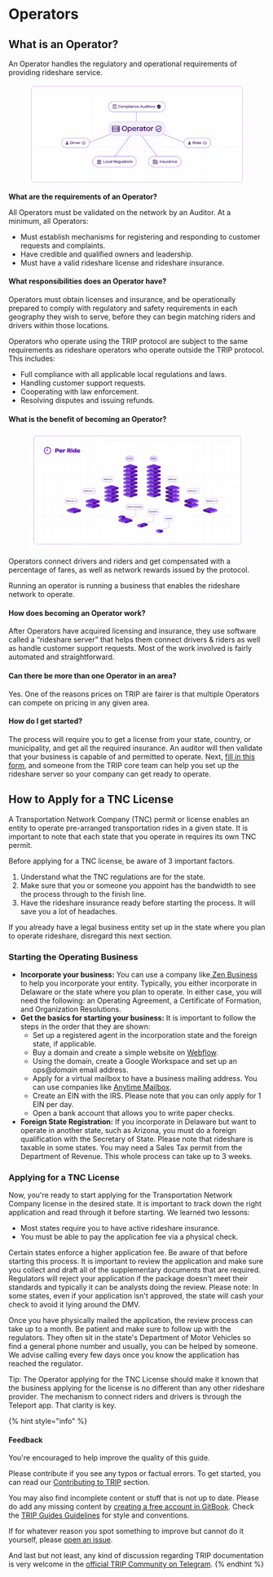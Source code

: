 # Operators

## **What is an Operator?**

An Operator handles the regulatory and operational requirements of providing rideshare service.

<figure><img src="../.gitbook/assets/image (8).png" alt=""><figcaption></figcaption></figure>

**What are the requirements of an Operator?**

All Operators must be validated on the network by an Auditor. At a minimum, all Operators:

* Must establish mechanisms for registering and responding to customer requests and complaints.
* Have credible and qualified owners and leadership.
* Must have a valid rideshare license and rideshare insurance.

#### **What responsibilities does an Operator have?**

Operators must obtain licenses and insurance, and be operationally prepared to comply with regulatory and safety requirements in each geography they wish to serve, before they can begin matching riders and drivers within those locations.

Operators who operate using the TRIP protocol are subject to the same requirements as rideshare operators who operate outside the TRIP protocol. This includes:

* Full compliance with all applicable local regulations and laws.
* Handling customer support requests.
* Cooperating with law enforcement.
* Resolving disputes and issuing refunds.

#### **What is the benefit of becoming an Operator?**

<figure><img src="../.gitbook/assets/image (7).png" alt=""><figcaption></figcaption></figure>

Operators connect drivers and riders and get compensated with a percentage of fares, as well as network rewards issued by the protocol.

Running an operator is running a business that enables the rideshare network to operate.

#### How does becoming an Operator work?

After Operators have acquired licensing and insurance, they use software called a “rideshare server” that helps them connect drivers & riders as well as handle customer support requests. Most of the work involved is fairly automated and straightforward.

#### Can there be more than one Operator in an area?

Yes. One of the reasons prices on TRIP are fairer is that multiple Operators can compete on pricing in any given area.

#### How do I get started?

The process will require you to get a license from your state, country, or municipality, and get all the required insurance. An auditor will then validate that your business is capable of and permitted to operate. Next, [fill in this form](https://teleportxyz.typeform.com/to/YFyZeLuy?typeform-source=44kus966t0o.typeform.com), and someone from the TRIP core team can help you set up the rideshare server so your company can get ready to operate.

## How to Apply for a TNC License

A Transportation Network Company (TNC) permit or license enables an entity to operate pre-arranged transportation rides in a given state. It is important to note that each state that you operate in requires its own TNC permit.

Before applying for a TNC license, be aware of 3 important factors.

1. Understand what the TNC regulations are for the state.
2. Make sure that you or someone you appoint has the bandwidth to see the process through to the finish line.
3. Have the rideshare insurance ready before starting the process. It will save you a lot of headaches.

If you already have a legal business entity set up in the state where you plan to operate rideshare, disregard this next section.

### **Starting the Operating Business**

* **Incorporate your business:** You can use a company like[ Zen Business](https://www.zenbusiness.com/) to help you incorporate your entity. Typically, you either incorporate in Delaware or the state where you plan to operate. In either case, you will need the following: an Operating Agreement, a Certificate of Formation, and Organization Resolutions.
* **Get the basics for starting your business:** It is important to follow the steps in the order that they are shown:
  * Set up a registered agent in the incorporation state and the foreign state, if applicable.
  * Buy a domain and create a simple website on [Webflow](https://webflow.com/?utm\_source=google\&utm\_medium=search\&utm\_campaign=SS-GoogleSearch-Brand-US\&utm\_term=kwd-11668981\_webflow\_e\_615901391963\_\_\&gad\_source=1\&gclid=CjwKCAiArLyuBhA7EiwA-qo80I62\_A\_hp5fDecUblJRB-3PkyeHaO\_Sq6lsL5v\_XBTovp-HddkOrHBoCp5oQAvD\_BwE).&#x20;
  * Using the domain, create a Google Workspace and set up an ops@_domain_ email address.
  * Apply for a virtual mailbox to have a business mailing address. You can use companies like [Anytime Mailbox](https://www.anytimemailbox.com/).
  * Create an EIN with the IRS. Please note that you can only apply for 1 EIN per day.&#x20;
  * Open a bank account that allows you to write paper checks.
* **Foreign State Registration:** If you incorporate in Delaware but want to operate in another state, such as Arizona, you must do a foreign qualification with the Secretary of State. Please note that rideshare is taxable in some states. You may need a Sales Tax permit from the Department of Revenue. This whole process can take up to 3 weeks.

### **Applying for a TNC License**

Now, you're ready to start applying for the Transportation Network Company license in the desired state. It is important to track down the right application and read through it before starting. We learned two lessons:

* Most states require you to have active rideshare insurance.
* You must be able to pay the application fee via a physical check.

Certain states enforce a higher application fee. Be aware of that before starting this process. It is important to review the application and make sure you collect and draft all of the supplementary documents that are required. Regulators will reject your application if the package doesn't meet their standards and typically it can be analysts doing the review. Please note: In some states, even if your application isn't approved, the state will cash your check to avoid it lying around the DMV.&#x20;

Once you have physically mailed the application, the review process can take up to a month. Be patient and make sure to follow up with the regulators. They often sit in the state's Department of Motor Vehicles so find a general phone number and usually, you can be helped by someone. We advise calling every few days once you know the application has reached the regulator.&#x20;

Tip: The Operator applying for the TNC License should make it known that the business applying for the license is no different than any other rideshare provider. The mechanism to connect riders and drivers is through the Teleport app. That clarity is key.&#x20;

{% hint style="info" %}
#### Feedback

You're encouraged to help improve the quality of this guide.

Please contribute if you see any typos or factual errors. To get started, you can read our [Contributing to TRIP](https://guides.trip.dev/contributing/contributing-to-trip) section.

You may also find incomplete content or stuff that is not up to date. Please do add any missing content by [creating a free account in GitBook](https://app.gitbook.com/invite/0WSd8UiSeH2xhfJrSbUr/YFiygcuBiy7oN3WJyDRs). Check the [TRIP Guides Guidelines](https://guides.trip.dev/contributing/guides-guidelines) for style and conventions.

If for whatever reason you spot something to improve but cannot do it yourself, please [open an issue](https://github.com/TeleportXYZ/TRIP-Guides/issues/).

And last but not least, any kind of discussion regarding TRIP documentation is very welcome in the [official TRIP Community on Telegram](https://trip.dev/chat).
{% endhint %}
